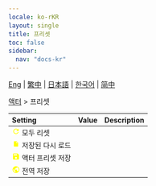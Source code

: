 ```yaml
---
locale: ko-rKR
layout: single
title: 프리셋
toc: false
sidebar:
  nav: "docs-kr"
---
```

[Eng](/dancexr/menu/2025.4/actor/actor_presets) | [繁中](/tw/dancexr/menu/2025.4/actor/actor_presets) | [日本語](/jp/dancexr/menu/2025.4/actor/actor_presets) | [한국어](/kr/dancexr/menu/2025.4/actor/actor_presets) | [简中](/zh/dancexr/menu/2025.4/actor/actor_presets)

[액터](../menu#액터) > 프리셋



| Setting | Value | Description |
| :--- | --- | :--- |
|<nobr>![refresh icon](/images/icon/ic_refresh.png) 모두 리셋</nobr>|| 
|<nobr>![file icon](/images/icon/ic_file.png) 저장된 다시 로드</nobr>|| 
|<nobr>![save icon](/images/icon/ic_save.png) 액터 프리셋 저장</nobr>|| 
|<nobr>![globe icon](/images/icon/ic_globe.png) 전역 저장</nobr>|| 
